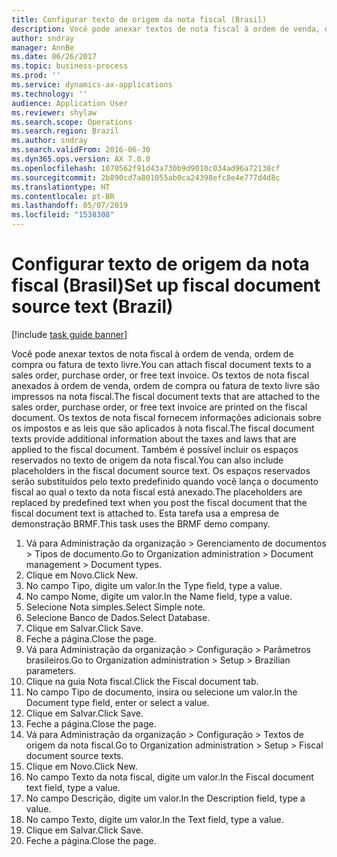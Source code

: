 ```yaml
---
title: Configurar texto de origem da nota fiscal (Brasil)
description: Você pode anexar textos de nota fiscal à ordem de venda, ordem de compra ou fatura de texto livre.
author: sndray
manager: AnnBe
ms.date: 06/26/2017
ms.topic: business-process
ms.prod: ''
ms.service: dynamics-ax-applications
ms.technology: ''
audience: Application User
ms.reviewer: shylaw
ms.search.scope: Operations
ms.search.region: Brazil
ms.author: sndray
ms.search.validFrom: 2016-06-30
ms.dyn365.ops.version: AX 7.0.0
ms.openlocfilehash: 1070562f91d43a730b9d9010c034ad96a72138cf
ms.sourcegitcommit: 2b890cd7a801055ab0ca24398efc8e4e777d4d8c
ms.translationtype: HT
ms.contentlocale: pt-BR
ms.lasthandoff: 05/07/2019
ms.locfileid: "1538308"
---
```

# <a name="set-up-fiscal-document-source-text-brazil"></a><span data-ttu-id="3b691-103">Configurar texto de origem da nota fiscal (Brasil)</span><span class="sxs-lookup"><span data-stu-id="3b691-103">Set up fiscal document source text (Brazil)</span></span>

[!include [task guide banner](../../includes/task-guide-banner.md)]

<span data-ttu-id="3b691-104">Você pode anexar textos de nota fiscal à ordem de venda, ordem de compra ou fatura de texto livre.</span><span class="sxs-lookup"><span data-stu-id="3b691-104">You can attach fiscal document texts to a sales order, purchase order, or free text invoice.</span></span> <span data-ttu-id="3b691-105">Os textos de nota fiscal anexados à ordem de venda, ordem de compra ou fatura de texto livre são impressos na nota fiscal.</span><span class="sxs-lookup"><span data-stu-id="3b691-105">The fiscal document texts that are attached to the sales order, purchase order, or free text invoice are printed on the fiscal document.</span></span> <span data-ttu-id="3b691-106">Os textos de nota fiscal fornecem informações adicionais sobre os impostos e as leis que são aplicados à nota fiscal.</span><span class="sxs-lookup"><span data-stu-id="3b691-106">The fiscal document texts provide additional information about the taxes and laws that are applied to the fiscal document.</span></span> <span data-ttu-id="3b691-107">Também é possível incluir os espaços reservados no texto de origem da nota fiscal.</span><span class="sxs-lookup"><span data-stu-id="3b691-107">You can also include placeholders in the fiscal document source text.</span></span> <span data-ttu-id="3b691-108">Os espaços reservados serão substituídos pelo texto predefinido quando você lança o documento fiscal ao qual o texto da nota fiscal está anexado.</span><span class="sxs-lookup"><span data-stu-id="3b691-108">The placeholders are replaced by predefined text when you post the fiscal document that the fiscal document text is attached to.</span></span> <span data-ttu-id="3b691-109">Esta tarefa usa a empresa de demonstração BRMF.</span><span class="sxs-lookup"><span data-stu-id="3b691-109">This task uses the BRMF demo company.</span></span>

1. <span data-ttu-id="3b691-110">Vá para Administração da organização > Gerenciamento de documentos > Tipos de documento.</span><span class="sxs-lookup"><span data-stu-id="3b691-110">Go to Organization administration > Document management > Document types.</span></span>
2. <span data-ttu-id="3b691-111">Clique em Novo.</span><span class="sxs-lookup"><span data-stu-id="3b691-111">Click New.</span></span>
3. <span data-ttu-id="3b691-112">No campo Tipo, digite um valor.</span><span class="sxs-lookup"><span data-stu-id="3b691-112">In the Type field, type a value.</span></span>
4. <span data-ttu-id="3b691-113">No campo Nome, digite um valor.</span><span class="sxs-lookup"><span data-stu-id="3b691-113">In the Name field, type a value.</span></span>
5. <span data-ttu-id="3b691-114">Selecione Nota simples.</span><span class="sxs-lookup"><span data-stu-id="3b691-114">Select Simple note.</span></span>
6. <span data-ttu-id="3b691-115">Selecione Banco de Dados.</span><span class="sxs-lookup"><span data-stu-id="3b691-115">Select Database.</span></span>
7. <span data-ttu-id="3b691-116">Clique em Salvar.</span><span class="sxs-lookup"><span data-stu-id="3b691-116">Click Save.</span></span>
8. <span data-ttu-id="3b691-117">Feche a página.</span><span class="sxs-lookup"><span data-stu-id="3b691-117">Close the page.</span></span>
9. <span data-ttu-id="3b691-118">Vá para Administração da organização > Configuração > Parâmetros brasileiros.</span><span class="sxs-lookup"><span data-stu-id="3b691-118">Go to Organization administration > Setup > Brazilian parameters.</span></span>
10. <span data-ttu-id="3b691-119">Clique na guia Nota fiscal.</span><span class="sxs-lookup"><span data-stu-id="3b691-119">Click the Fiscal document tab.</span></span>
11. <span data-ttu-id="3b691-120">No campo Tipo de documento, insira ou selecione um valor.</span><span class="sxs-lookup"><span data-stu-id="3b691-120">In the Document type field, enter or select a value.</span></span>
12. <span data-ttu-id="3b691-121">Clique em Salvar.</span><span class="sxs-lookup"><span data-stu-id="3b691-121">Click Save.</span></span>
13. <span data-ttu-id="3b691-122">Feche a página.</span><span class="sxs-lookup"><span data-stu-id="3b691-122">Close the page.</span></span>
14. <span data-ttu-id="3b691-123">Vá para Administração da organização > Configuração > Textos de origem da nota fiscal.</span><span class="sxs-lookup"><span data-stu-id="3b691-123">Go to Organization administration > Setup > Fiscal document source texts.</span></span>
15. <span data-ttu-id="3b691-124">Clique em Novo.</span><span class="sxs-lookup"><span data-stu-id="3b691-124">Click New.</span></span>
16. <span data-ttu-id="3b691-125">No campo Texto da nota fiscal, digite um valor.</span><span class="sxs-lookup"><span data-stu-id="3b691-125">In the Fiscal document text field, type a value.</span></span>
17. <span data-ttu-id="3b691-126">No campo Descrição, digite um valor.</span><span class="sxs-lookup"><span data-stu-id="3b691-126">In the Description field, type a value.</span></span>
18. <span data-ttu-id="3b691-127">No campo Texto, digite um valor.</span><span class="sxs-lookup"><span data-stu-id="3b691-127">In the Text field, type a value.</span></span>
19. <span data-ttu-id="3b691-128">Clique em Salvar.</span><span class="sxs-lookup"><span data-stu-id="3b691-128">Click Save.</span></span>
20. <span data-ttu-id="3b691-129">Feche a página.</span><span class="sxs-lookup"><span data-stu-id="3b691-129">Close the page.</span></span>

